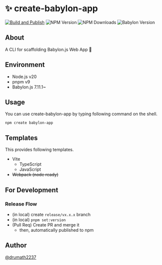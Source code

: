 # :sparkles: create-babylon-app

[![Build and Publish](https://github.com/drumath2237/create-babylon-app/actions/workflows/build_publish.yml/badge.svg)](https://github.com/drumath2237/create-babylon-app/actions/workflows/build_publish.yml)
![NPM Version](https://img.shields.io/npm/v/create-babylon-app?logo=npm&color=red)
![NPM Downloads](https://img.shields.io/npm/dm/create-babylon-app?logo=npm&color=red)
![Babylon Version](https://img.shields.io/badge/Babylon.js-v7-red)

## About

A CLI for scaffolding Babylon.js Web App :wrench:

## Environment

- Node.js v20
- pnpm v9
- Babylon.js 7.11.1~

## Usage

You can use create-babylon-app by typing following command on the shell.

```
npm create babylon-app
```

## Templates

This provides following templates.

- Vite
  - TypeScript
  - JavaScript
- ~~Webpack (node ready)~~

## For Development

### Release Flow

- (in local) create `release/vx.x.x` branch
- (in local) `pnpm set:version`
- (Pull Req) Create PR and merge it
  - then, automatically published to npm

## Author

[@drumath2237](https://twitter.com/ninisan_drumath)
